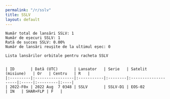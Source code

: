 ```yaml
---
permalink: "/r/sslv"
title: SSLV
layout: default
---
```


    Număr total de lansări SSLV: 1
    Număr de eșecuri SSLV: 1
    Rată de succes SSLV: 0.00%
    Număr de lansări reușite de la ultimul eșec: 0
    
    Lista lansărilor orbitale pentru racheta SSLV
    
    
    | ID       | Dată (UTC)       | Lansator   | Serie   | Satelit (misiune)   | Or   | Centru   | R   |
    |:---------|:-----------------|:-----------|:--------|:--------------------|:-----|:---------|:----|
    | 2022-F0x | 2022 Aug  7 0348 | SSLV       | SSLV-D1 | EOS-02              | IN   | SHAR+FLP | F   |

